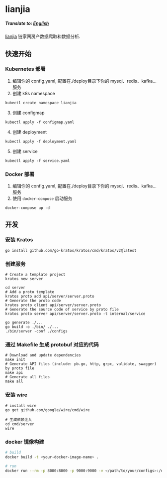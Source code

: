 # lianjia

##### Translate to: [English](README.md)
[lianjia](https://lianjia.com/) 链家网房产数据爬取和数据分析.

## 快速开始

### Kubernetes 部署
1. 编辑你的 config.yaml, 配置在./deploy目录下你的 mysql、redis、kafka... 服务
2. 创建 k8s namespace
```shell
kubectl create namespace lianjia
```
3. 创建 configmap
```shell
kubectl apply -f configmap.yaml
```
4. 创建 deployment
```shell
kubectl apply -f deployment.yaml
```
5. 创建 service
```shell
kubectl apply -f service.yaml
```

### Docker 部署
1. 编辑你的 config.yaml, 配置在./deploy目录下你的 mysql、redis、kafka... 服务
2. 使用 `docker-compose` 启动服务
```shell
docker-compose up -d
```

## 开发

### 安装 Kratos
```
go install github.com/go-kratos/kratos/cmd/kratos/v2@latest
```
### 创建服务
```
# Create a template project
kratos new server

cd server
# Add a proto template
kratos proto add api/server/server.proto
# Generate the proto code
kratos proto client api/server/server.proto
# Generate the source code of service by proto file
kratos proto server api/server/server.proto -t internal/service

go generate ./...
go build -o ./bin/ ./...
./bin/server -conf ./configs
```
### 通过 Makefile 生成 protobuf 对应的代码
```
# Download and update dependencies
make init
# Generate API files (include: pb.go, http, grpc, validate, swagger) by proto file
make api
# Generate all files
make all
```
### 安装 wire
```
# install wire
go get github.com/google/wire/cmd/wire

# 生成依赖注入
cd cmd/server
wire
```

### docker 镜像构建
```bash
# build
docker build -t <your-docker-image-name> .

# run
docker run --rm -p 8000:8000 -p 9000:9000 -v </path/to/your/configs>:/data/conf <your-docker-image-name>
```

